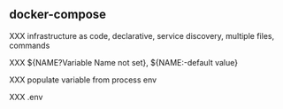 ## docker-compose

XXX infrastructure as code, declarative, service discovery, multiple files, commands

XXX ${NAME?Variable Name not set}, ${NAME:-default value}

XXX populate variable from process env

XXX .env
